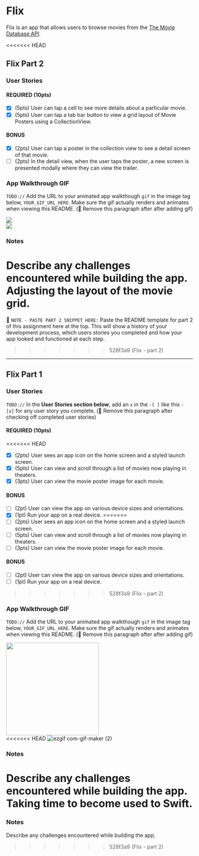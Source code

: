 # Flix

Flix is an app that allows users to browse movies from the [The Movie Database API](http://docs.themoviedb.apiary.io/#).

<<<<<<< HEAD
## Flix Part 2

### User Stories

#### REQUIRED (10pts)
- [X] (5pts) User can tap a cell to see more details about a particular movie.
- [X] (5pts) User can tap a tab bar button to view a grid layout of Movie Posters using a CollectionView.

#### BONUS
- [X] (2pts) User can tap a poster in the collection view to see a detail screen of that movie.
- [ ] (2pts) In the detail view, when the user taps the poster, a new screen is presented modally where they can view the trailer.

### App Walkthrough GIF
`TODO://` Add the URL to your animated app walkthough `gif` in the image tag below, `YOUR_GIF_URL_HERE`. Make sure the gif actually renders and animates when viewing this README. (🚫 Remove this paragraph after after adding gif)

<img src=http://g.recordit.co/RLffUMf6fl.gif><br>
<img src=http://g.recordit.co/j2bJTPorXW.gif><br>

### Notes
Describe any challenges encountered while building the app.
Adjusting the layout of the movie grid.
=======
📝 `NOTE - PASTE PART 2 SNIPPET HERE:` Paste the README template for part 2 of this assignment here at the top. This will show a history of your development process, which users stories you completed and how your app looked and functioned at each step.
>>>>>>> 528f3a9 (Flix - part 2)

---

## Flix Part 1

### User Stories
`TODO://` In the **User Stories section below**, add an `x` in the `-[ ]` like this `- [x]` for any user story you complete. (🚫 Remove this paragraph after checking off completed user stories)

#### REQUIRED (10pts)
<<<<<<< HEAD
- [x] (2pts) User sees an app icon on the home screen and a styled launch screen.
- [x] (5pts) User can view and scroll through a list of movies now playing in theaters.
- [x] (3pts) User can view the movie poster image for each movie.

#### BONUS
- [ ] (2pt) User can view the app on various device sizes and orientations.
- [x] (1pt) Run your app on a real device.
=======
- [ ] (2pts) User sees an app icon on the home screen and a styled launch screen.
- [ ] (5pts) User can view and scroll through a list of movies now playing in theaters.
- [ ] (3pts) User can view the movie poster image for each movie.

#### BONUS
- [ ] (2pt) User can view the app on various device sizes and orientations.
- [ ] (1pt) Run your app on a real device.
>>>>>>> 528f3a9 (Flix - part 2)

### App Walkthrough GIF
`TODO://` Add the URL to your animated app walkthough `gif` in the image tag below, `YOUR_GIF_URL_HERE`. Make sure the gif actually renders and animates when viewing this README. (🚫 Remove this paragraph after after adding gif)

<img src="http://g.recordit.co/opLyPiuEHq.gif" width=250><br>
<<<<<<< HEAD
![ezgif com-gif-maker (2)](https://user-images.githubusercontent.com/71872314/155844762-d46eb9a2-26f7-4dbf-95cb-6c5d8a26374e.gif)


### Notes
Describe any challenges encountered while building the app.
Taking time to become used to Swift.
=======

### Notes
Describe any challenges encountered while building the app.
>>>>>>> 528f3a9 (Flix - part 2)
